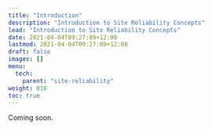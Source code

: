 ```yaml
---
title: "Introduction"
description: "Introduction to Site Reliability Concepts"
lead: "Introduction to Site Reliability Concepts"
date: 2021-04-04T09:27:09+12:00
lastmod: 2021-04-04T09:27:09+12:00
draft: false
images: []
menu: 
  tech:
    parent: "site-reliability"
weight: 010
toc: true
---
```


Coming soon.

